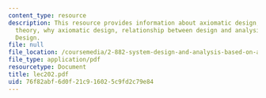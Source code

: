 ```yaml
---
content_type: resource
description: This resource provides information about axiomatic design, complexity
  theory, why axiomatic design, relationship between design and analysis, and axiomatic
  Design.
file: null
file_location: /coursemedia/2-882-system-design-and-analysis-based-on-ad-and-complexity-theories-spring-2005/76f82abf6d0f21c916025c9fd2c79e84_lec202.pdf
file_type: application/pdf
resourcetype: Document
title: lec202.pdf
uid: 76f82abf-6d0f-21c9-1602-5c9fd2c79e84
---
```

